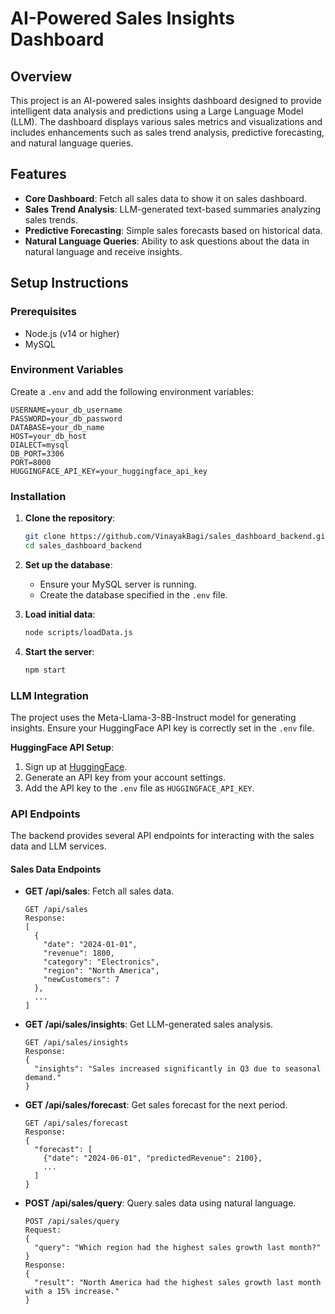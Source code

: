 # AI-Powered Sales Insights Dashboard

## Overview

This project is an AI-powered sales insights dashboard designed to provide intelligent data analysis and predictions using a Large Language Model (LLM). The dashboard displays various sales metrics and visualizations and includes enhancements such as sales trend analysis, predictive forecasting, and natural language queries.

## Features

- **Core Dashboard**: Fetch all sales data to show it on sales dashboard.
- **Sales Trend Analysis**: LLM-generated text-based summaries analyzing sales trends.
- **Predictive Forecasting**: Simple sales forecasts based on historical data.
- **Natural Language Queries**: Ability to ask questions about the data in natural language and receive insights.

## Setup Instructions

### Prerequisites

- Node.js (v14 or higher)
- MySQL

### Environment Variables

Create a `.env` and add the following environment variables:

```
USERNAME=your_db_username
PASSWORD=your_db_password
DATABASE=your_db_name
HOST=your_db_host
DIALECT=mysql
DB_PORT=3306
PORT=8000
HUGGINGFACE_API_KEY=your_huggingface_api_key
```

### Installation

1. **Clone the repository**:

   ```bash
   git clone https://github.com/VinayakBagi/sales_dashboard_backend.git
   cd sales_dashboard_backend
   ```

2. **Set up the database**:

   - Ensure your MySQL server is running.
   - Create the database specified in the `.env` file.

3. **Load initial data**:

   ```bash
   node scripts/loadData.js
   ```

4. **Start the server**:

   ```bash
   npm start
   ```

### LLM Integration

The project uses the Meta-Llama-3-8B-Instruct model for generating insights. Ensure your HuggingFace API key is correctly set in the `.env` file.

**HuggingFace API Setup**:

1. Sign up at [HuggingFace](https://huggingface.co/).
2. Generate an API key from your account settings.
3. Add the API key to the `.env` file as `HUGGINGFACE_API_KEY`.

### API Endpoints

The backend provides several API endpoints for interacting with the sales data and LLM services.

#### Sales Data Endpoints

- **GET /api/sales**: Fetch all sales data.

  ```http
  GET /api/sales
  Response:
  [
    {
      "date": "2024-01-01",
      "revenue": 1800,
      "category": "Electronics",
      "region": "North America",
      "newCustomers": 7
    },
    ...
  ]
  ```

- **GET /api/sales/insights**: Get LLM-generated sales analysis.

  ```http
  GET /api/sales/insights
  Response:
  {
    "insights": "Sales increased significantly in Q3 due to seasonal demand."
  }
  ```

- **GET /api/sales/forecast**: Get sales forecast for the next period.

  ```http
  GET /api/sales/forecast
  Response:
  {
    "forecast": [
      {"date": "2024-06-01", "predictedRevenue": 2100},
      ...
    ]
  }
  ```

- **POST /api/sales/query**: Query sales data using natural language.

  ```http
  POST /api/sales/query
  Request:
  {
    "query": "Which region had the highest sales growth last month?"
  }
  Response:
  {
    "result": "North America had the highest sales growth last month with a 15% increase."
  }
  ```
